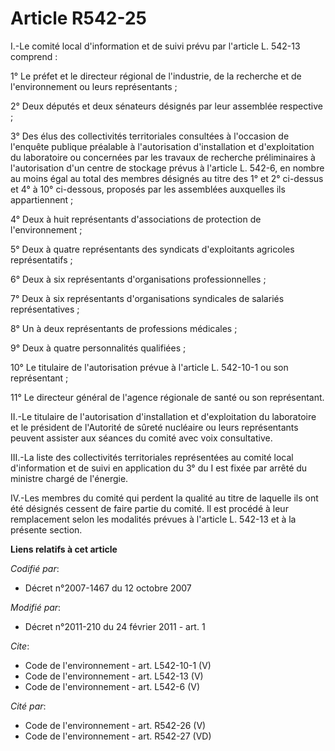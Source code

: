 # Article R542-25

I.-Le comité local d'information et de suivi prévu par l'article L. 542-13 comprend : 

1° Le préfet et le directeur régional de l'industrie, de la recherche et de l'environnement ou leurs représentants ; 

2° Deux députés et deux sénateurs désignés par leur assemblée respective ; 

3° Des élus des collectivités territoriales consultées à l'occasion de l'enquête publique préalable à l'autorisation
d'installation et d'exploitation du laboratoire ou concernées par les travaux de recherche préliminaires à l'autorisation
d'un centre de stockage prévus à l'article L. 542-6, en nombre au moins égal au total des membres désignés au titre des 1° et
2° ci-dessus et 4° à 10° ci-dessous, proposés par les assemblées auxquelles ils appartiennent ; 

4° Deux à huit représentants d'associations de protection de l'environnement ; 

5° Deux à quatre représentants des syndicats d'exploitants agricoles représentatifs ; 

6° Deux à six représentants d'organisations professionnelles ; 

7° Deux à six représentants d'organisations syndicales de salariés représentatives ; 

8° Un à deux représentants de professions médicales ; 

9° Deux à quatre personnalités qualifiées ; 

10° Le titulaire de l'autorisation prévue à l'article L. 542-10-1 ou son représentant ; 

11° Le directeur général de l'agence régionale de santé ou son représentant. 

II.-Le titulaire de l'autorisation d'installation et d'exploitation du laboratoire et le président de l'Autorité de sûreté
nucléaire ou leurs représentants peuvent assister aux séances du comité avec voix consultative. 

III.-La liste des collectivités territoriales représentées au comité local d'information et de suivi en application du 3° du
I est fixée par arrêté du ministre chargé de l'énergie. 

IV.-Les membres du comité qui perdent la qualité au titre de laquelle ils ont été désignés cessent de faire partie du comité.
Il est procédé à leur remplacement selon les modalités prévues à l'article L. 542-13 et à la présente section.

**Liens relatifs à cet article**

_Codifié par_:

  - Décret n°2007-1467 du 12 octobre 2007

_Modifié par_:

  - Décret n°2011-210 du 24 février 2011 - art. 1

_Cite_:

  - Code de l'environnement - art. L542-10-1 (V)
  - Code de l'environnement - art. L542-13 (V)
  - Code de l'environnement - art. L542-6 (V)

_Cité par_:

  - Code de l'environnement - art. R542-26 (V)
  - Code de l'environnement - art. R542-27 (VD)
